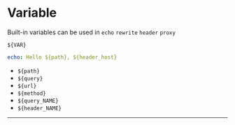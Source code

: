 

# Variable


Built-in variables can be used in `echo` `rewrite` `header` `proxy`

```
${VAR}
```

```yaml
echo: Hello ${path}, ${header_host}
```

* `${path}`
* `${query}`
* `${url}`
* `${method}`
* `${query_NAME}`
* `${header_NAME}`

---
